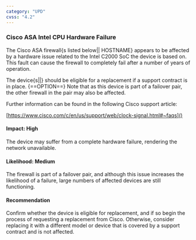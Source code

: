 ```yaml
---
category: "UPD"
cvss: "4.2"
---
```

### Cisco ASA Intel CPU Hardware Failure
The Cisco ASA firewall{s listed below|| HOSTNAME} appears to be affected by a hardware issue related to the Intel C2000 SoC the device is based on. This fault can cause the firewall to completely fail after a number of years of operation.

The device{s||} should be eligible for a replacement if a support contract is in place. {==OPTION==} Note that as this device is part of a failover pair, the other firewall in the pair may also be affected.

Further information can be found in the following Cisco support article:

[https://www.cisco.com/c/en/us/support/web/clock-signal.html#~faqs]()
#### Impact: High
The device may suffer from a complete hardware failure, rendering the network unavailable.
#### Likelihood: Medium
The firewall is part of a failover pair, and although this issue increases the likelihood of a failure, large numbers of affected devices are still functioning.
#### Recommendation
Confirm whether the device is eligible for replacement, and if so begin the process of requesting a replacement from Cisco. Otherwise, consider replacing it with a different model or device that is covered by a support contract and is not affected.
